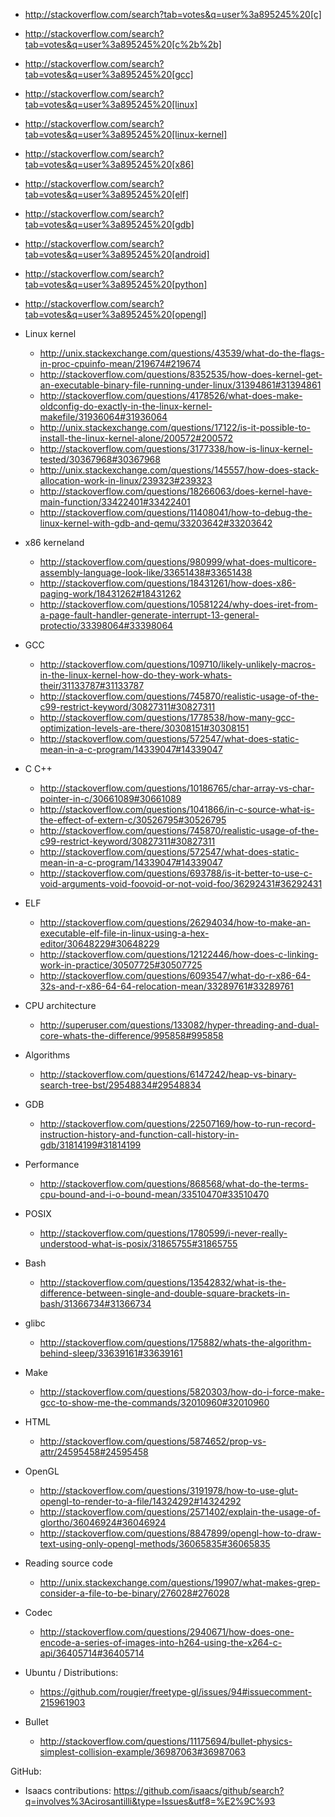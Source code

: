 - http://stackoverflow.com/search?tab=votes&q=user%3a895245%20[c]
- http://stackoverflow.com/search?tab=votes&q=user%3a895245%20[c%2b%2b]
- http://stackoverflow.com/search?tab=votes&q=user%3a895245%20[gcc]
- http://stackoverflow.com/search?tab=votes&q=user%3a895245%20[linux]
- http://stackoverflow.com/search?tab=votes&q=user%3a895245%20[linux-kernel]
- http://stackoverflow.com/search?tab=votes&q=user%3a895245%20[x86]
- http://stackoverflow.com/search?tab=votes&q=user%3a895245%20[elf]
- http://stackoverflow.com/search?tab=votes&q=user%3a895245%20[gdb]
- http://stackoverflow.com/search?tab=votes&q=user%3a895245%20[android]
- http://stackoverflow.com/search?tab=votes&q=user%3a895245%20[python]
- http://stackoverflow.com/search?tab=votes&q=user%3a895245%20[opengl]

-   Linux kernel
    - http://unix.stackexchange.com/questions/43539/what-do-the-flags-in-proc-cpuinfo-mean/219674#219674
    - http://stackoverflow.com/questions/8352535/how-does-kernel-get-an-executable-binary-file-running-under-linux/31394861#31394861
    - http://stackoverflow.com/questions/4178526/what-does-make-oldconfig-do-exactly-in-the-linux-kernel-makefile/31936064#31936064
    - http://unix.stackexchange.com/questions/17122/is-it-possible-to-install-the-linux-kernel-alone/200572#200572
    - http://stackoverflow.com/questions/3177338/how-is-linux-kernel-tested/30367968#30367968
    - http://unix.stackexchange.com/questions/145557/how-does-stack-allocation-work-in-linux/239323#239323
    - http://stackoverflow.com/questions/18266063/does-kernel-have-main-function/33422401#33422401
    - http://stackoverflow.com/questions/11408041/how-to-debug-the-linux-kernel-with-gdb-and-qemu/33203642#33203642
-   x86 kerneland
    - http://stackoverflow.com/questions/980999/what-does-multicore-assembly-language-look-like/33651438#33651438
    - http://stackoverflow.com/questions/18431261/how-does-x86-paging-work/18431262#18431262
    - http://stackoverflow.com/questions/10581224/why-does-iret-from-a-page-fault-handler-generate-interrupt-13-general-protectio/33398064#33398064

-   GCC
    - http://stackoverflow.com/questions/109710/likely-unlikely-macros-in-the-linux-kernel-how-do-they-work-whats-their/31133787#31133787
    - http://stackoverflow.com/questions/745870/realistic-usage-of-the-c99-restrict-keyword/30827311#30827311
    - http://stackoverflow.com/questions/1778538/how-many-gcc-optimization-levels-are-there/30308151#30308151
    - http://stackoverflow.com/questions/572547/what-does-static-mean-in-a-c-program/14339047#14339047
-   C C++
    - http://stackoverflow.com/questions/10186765/char-array-vs-char-pointer-in-c/30661089#30661089
    - http://stackoverflow.com/questions/1041866/in-c-source-what-is-the-effect-of-extern-c/30526795#30526795
    - http://stackoverflow.com/questions/745870/realistic-usage-of-the-c99-restrict-keyword/30827311#30827311
    - http://stackoverflow.com/questions/572547/what-does-static-mean-in-a-c-program/14339047#14339047
    - http://stackoverflow.com/questions/693788/is-it-better-to-use-c-void-arguments-void-foovoid-or-not-void-foo/36292431#36292431
-   ELF
    - http://stackoverflow.com/questions/26294034/how-to-make-an-executable-elf-file-in-linux-using-a-hex-editor/30648229#30648229
    - http://stackoverflow.com/questions/12122446/how-does-c-linking-work-in-practice/30507725#30507725
    - http://stackoverflow.com/questions/6093547/what-do-r-x86-64-32s-and-r-x86-64-64-relocation-mean/33289761#33289761
-   CPU architecture
    - http://superuser.com/questions/133082/hyper-threading-and-dual-core-whats-the-difference/995858#995858
-   Algorithms
    - http://stackoverflow.com/questions/6147242/heap-vs-binary-search-tree-bst/29548834#29548834
-   GDB
    - http://stackoverflow.com/questions/22507169/how-to-run-record-instruction-history-and-function-call-history-in-gdb/31814199#31814199
-   Performance
    - http://stackoverflow.com/questions/868568/what-do-the-terms-cpu-bound-and-i-o-bound-mean/33510470#33510470
-   POSIX
    - http://stackoverflow.com/questions/1780599/i-never-really-understood-what-is-posix/31865755#31865755
-   Bash
    - http://stackoverflow.com/questions/13542832/what-is-the-difference-between-single-and-double-square-brackets-in-bash/31366734#31366734
-   glibc
    - http://stackoverflow.com/questions/175882/whats-the-algorithm-behind-sleep/33639161#33639161
-   Make
    - http://stackoverflow.com/questions/5820303/how-do-i-force-make-gcc-to-show-me-the-commands/32010960#32010960
-   HTML
    - http://stackoverflow.com/questions/5874652/prop-vs-attr/24595458#24595458
-   OpenGL
    - http://stackoverflow.com/questions/3191978/how-to-use-glut-opengl-to-render-to-a-file/14324292#14324292
    - http://stackoverflow.com/questions/2571402/explain-the-usage-of-glortho/36046924#36046924
    - http://stackoverflow.com/questions/8847899/opengl-how-to-draw-text-using-only-opengl-methods/36065835#36065835
-   Reading source code
    - http://unix.stackexchange.com/questions/19907/what-makes-grep-consider-a-file-to-be-binary/276028#276028
-   Codec
    - http://stackoverflow.com/questions/2940671/how-does-one-encode-a-series-of-images-into-h264-using-the-x264-c-api/36405714#36405714
-   Ubuntu / Distributions:
    - https://github.com/rougier/freetype-gl/issues/94#issuecomment-215961903
-   Bullet
    - http://stackoverflow.com/questions/11175694/bullet-physics-simplest-collision-example/36987063#36987063

GitHub:

-   Isaacs contributions: https://github.com/isaacs/github/search?q=involves%3Acirosantilli&type=Issues&utf8=%E2%9C%93
